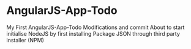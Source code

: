 # AngularJS-App-Todo
My First AngularJS-App-Todo Modifications and commit
About to start initialise NodeJS by first installing Package JSON through third party installer (NPM)
